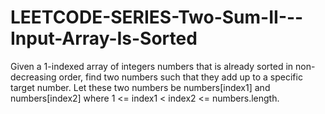 # LEETCODE-SERIES-Two-Sum-II---Input-Array-Is-Sorted
Given a 1-indexed array of integers numbers that is already sorted in non-decreasing order, find two numbers such that they add up to a specific target number. Let these two numbers be numbers[index1] and numbers[index2] where 1 &lt;= index1 &lt; index2 &lt;= numbers.length.
